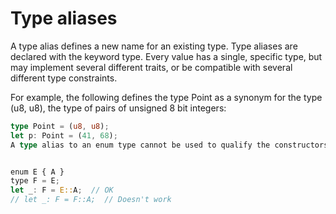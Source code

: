 # Type aliases

A type alias defines a new name for an existing type. Type aliases are declared with the keyword type. Every value has a single, specific type, but may implement several different traits, or be compatible with several different type constraints.

For example, the following defines the type Point as a synonym for the type (u8, u8), the type of pairs of unsigned 8 bit integers:

```rust
type Point = (u8, u8);
let p: Point = (41, 68);
A type alias to an enum type cannot be used to qualify the constructors:


enum E { A }
type F = E;
let _: F = E::A;  // OK
// let _: F = F::A;  // Doesn't work
```
